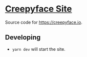 # [Creepyface Site](https://creepyface.io)

Source code for https://creepyface.io.

## Developing

- `yarn dev` will start the site.
